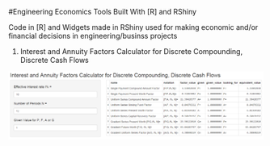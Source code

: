 #Engineering Economics Tools Built With [R] and RShiny

Code in [R] and Widgets made in RShiny used for making economic and/or financial decisions in engineering/businss projects


1) Interest and Annuity Factors Calculator for Discrete Compounding, Discrete Cash Flows

![Image of Discrete Interest Calculator](screenshots/discrete_compounding_interest_and_annuity_factors.png)

